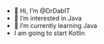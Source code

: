 - 👋 Hi, I’m @DrDabIT
- 👀 I’m interested in Java 
- 🌱 I’m currently learning Java
- I am going to start Kotlin

<!---
DrDabIT/DrDabIT is a ✨ special ✨ repository because its `README.md` (this file) appears on your GitHub profile.
You can click the Preview link to take a look at your changes.
--->
